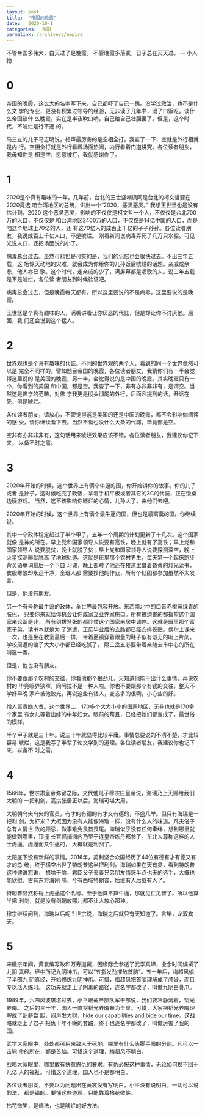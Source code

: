 ```yaml
---
layout: post
title:  "帝国的晚霞"
date:   2020-10-1
categories:  帝国
permalink: /archivers/empire
---
```


不管帝国多伟大，白天过了是晚霞。
不管晚霞多落寞，日子总在天天过。
-- 小人物

# 0

帝国的晚霞，这么大的名字写下来，自己都吓了自己一跳。没学过政治，也不是什么文
学的专业，更没有积累过领导的经验，无非读了几年书，混了口饭吃。谈什么帝国谈什
么晚霞，实在是半夜吹口哨，自己给自己壮胆罢了。但是，这个时代，不唬烂是行不通
的。

马三立的儿子马志明说，相声最厉害的是空相全打。我查了一下，空就是外行相就是内
行。空相全打就是外行看着场面热闹，内行看着门道讲究。各位读者朋友，我毋知你是
相是空，愿意被打，我就感谢你了。


# 1

2020是个真有趣味的一年。几年前，台北的王世坚嘲讽同是台北的柯文哲要在2020竟选
咱台湾地区的总统，讲出一个“2020，恶灵恶灵。” 我想王世坚也是没有估计到，2020
这个恶灵恶灵，影响的不仅仅是柯文哲一个人，不仅仅是台北700万的人口，不仅仅是
咱台湾地区2400万的人口，不仅仅是14亿中国的人口，而是咱这个地球上70亿的人，还
有这70亿人的成百上千亿的子子孙孙。各位读者朋友，我说成百上千亿人口，不是唬烂。
刚看新闻说病毒弄死了几万只水貂。可见光说人口，还把场面说的小了。

病毒总会过去。虽然可悲但是可笑的是，我们的记忆也会很快过去。不出三年五载，这
场惊天动地的灾难，就会成为你给你的儿孙饭后唬烂的话题。亲戚或余悲，他人亦已
歌。这个时代，走亲戚的少了，满屏幕都是唱歌的人。说三年五载是不是唬烂，各位读
者朋友到时候验证吧。

病毒总会过去，但是晚霞每天都有。所以这里要说的不是病毒，这里要说的是晚霞。

王世坚是个真有趣味的人，满嘴讲着让你厌恶的代誌，但是却让你不讨厌他。后面，我
们还会说到这个猛人。


# 2

世界观也是个真有趣味的代誌。不同的世界观的两个人，看到的同一个世界竟然可以是
完全不同样的。譬如题目帝国的晚霞，各位读者朋友，我猜你们有一半会觉得这里说的
是美国的晚霞，另一半，会觉得说的是中国的晚霞。其实晚霞只有一个，你看到的美国
和中国，都是空。我查了一下，非有亦非非非有，是谓空。当然这是佛学的范畴，对佛
学我更是彻头彻尾的外行，后面凡提到的话，丑话在先，俱是唬烂。

各位读者朋友，请放心，不管觉得这是美国的还是中国的晚霞，都不会影响你阅读的感
受，请你继续看下去。当然不看也没什么大条的代誌，毕竟都是空。

空非有亦非非非有，这句话用来唬烂效果应该不错。各位读者朋友，我建议你记下来，
以备不时之需。


# 3

2020年开始的时候，这个世界上有俩个牛逼的国，你开始讲你的故事。你的儿子或者
是孙子，这时候吃完了晚饭，拿着手机平板或者其它的3C的代誌，正在饭桌边玩游戏。
当然，这不该影响你唬烂的心情，儿孙大了，由他们去吧。

2020年开始的时候，这个世界上有俩个最牛逼的国，但也是最窝囊的国。你继续说。

其中一个政体稳定超过了半个甲子，五年一个周期的计划更新了十几次。这个国家就像
是神的所在。早上党和国家领导人说要有高铁，晚上就有了高铁；早上党和国家领导人
说要脱贫，晚上就脱了贫；早上党和国家领导人说要探测深空，晚上火星探测器就脱离
了地球轨道。这就是班里那个农村男生，每天第一个起床跑步背英语单词最后一个下自
习课，晚上都睡了他还在楼道里借着昏黄的灯光读书，衣服寒酸却永远干净，全班人都
需要抄他的作业，所有个社团都参加虽然不太发言。

但是，他没有朋友。

另一个有号称最牛逼的政体，全世界最包容开放。东西南北中的口音赤橙黄绿青的肤色，
只要你来就给你机会让你成家立业养家糊口。所有被迫害的都指望这个国家来论断是非，
所有剑拔弩张的都仰仗这个国家来居中调停。这就是班里那个富家子弟，读书本就是为
了消遣，正反毕业后的去路都已经安排妥贴。偶尔上课来一次，也是坐在教室最后一排，
带着墨镜穿着限量的鞋子似有似无的听上片刻。学校周遭的馆子大大小小都已经吃腻了，
隔三岔五必要带着亲随去市中心的所在消遣一番。

但是，他也没有朋友。

你不要跟那个农村的交往，你看他那个狠劲儿，天知道他能干出什么事情，再说农村的
毕竟眼界狭窄，同阿拉不是一种人啦。你也不要跟那个有钱的交往，整天不学好早晚
家产被他败光，再说这些有钱人，变态多的很咧，小心些的好。

憎人富贵嫌人贫。这个世界上，170多个大大小小的国家地区，无非也就是170多个家里
有女儿等着出嫁的中年妇女。眼前的苟且，已经把她们都变成了，最世俗的模样。

半个甲子就是三十年。说三十年就显得比较平庸。事情总要说的不清不楚，才比较容易
唬烂，这是我写了半辈子论文学到的道理。各位读者朋友，我建议你也记下来，以备不
时之需。


# 4

1566年，世宗肃皇帝弥留之际，交代他儿子穆宗庄皇帝说，海瑞乃上天赐给我们大明的
一把利剑，高拱张居正以后，海瑞可堪大用。

大明朝乌央乌央的官员，有才的有德的有才又有德的，不盛凡举。但只有海瑞是一把利
剑，为虾米？大概因为没有人能像海瑞一样，没有什么人的味道。凡夫俗子总有人情世
故的顾忌，做事难免畏首畏尾。海瑞似乎没有任何牵绊，想到哪里就能做到哪里，顶撞
长官抓捕衙内乃至于连皇帝炼丹都参了。东北人尊称这样的人士虎逼。虎逼而又牛逼的，
大概就是利剑了。

太阳底下没有新鲜的事情。2016年，美利坚合众国经历了44位有德有才有德又有才的总
统，终于横空出世了特朗普这半把利剑。海瑞如果在天有灵，看到特朗普这种逮谁怼谁，
想啥干啥，君臣父子夫妻兄弟朋友情感半点也无的选手，大概也能欣慰，古有东方海刚
峰，今有西域特朗普，后继有人后继有人了。

特朗普显然称得上虎逼这个名号。至于他算不算牛逼，那就见仁见智了。所以他算半把
利剑，就是没有剑鞘放哪儿都不让人放心那种。

穆宗继续问到，海瑞以后呢？世宗说，海瑞之后就只有天知道了。言毕，龙驭宾天。


# 5

宋徽宗年间，黄裳编写政和万寿道藏，因缘际会参透了武学真谛，业余时间编撰了九阴
真经。经中所记九阴神爪，可以“五指发劲摧敌首脑”。五十年后，梅超风偷了半部九
阴真经，开始修炼九阴神爪。可惜，梅超风把首脑理解成了颅骨，而且专以活人练习。
这功夫就走上了阴毒的路径，连名字都改了，叫做九阴白骨爪。

1989年，六四风波堪堪过去，小平跟戒严部队军干部说，我们要冷静沉着，韬光养晦。
之后的三十年，国人一直将韬光养晦奉为圭臬。可惜，大家把韬光养晦理解成了卧薪尝
胆，闷声发大财，hide our capabilities and bide our time。这战略就走上了君子
报仇十年不晚的套路，终于也连名字都改了，叫做厉害了我的国。

武学大家眼中，处处都可用来致人于死地，哪里有什么头脚手眼的分别。凡可以一击毙
命的所在，都是首脑。可惜这个道理，梅超风不明白。

战略大家眼里，哪里敢有快意恩仇的奢求。有仇必报这种事情，无论如何换不回十几亿
人的福祉。可惜这个道理，国人也不是都明白。

各位读者朋友，不要以为问题出在黄裳没有写明白，小平没有说明白。一切可以说的法，
都是错的。要懂这些道理，只能靠着拈花微笑。

拈花微笑，是佛法，也是唬烂的好方法。
